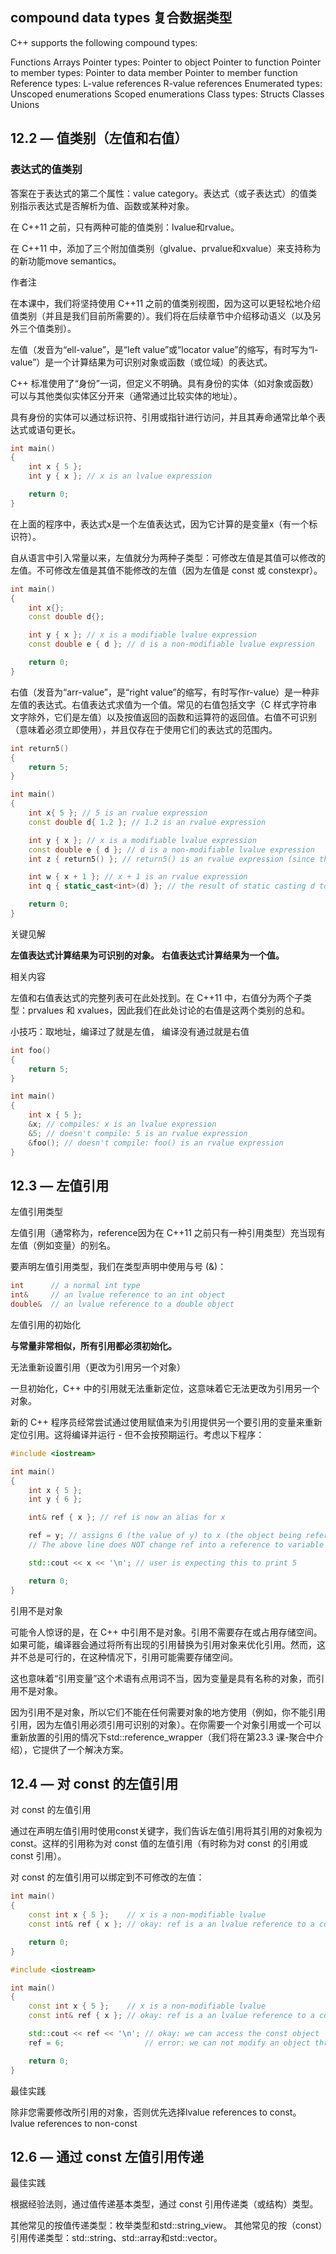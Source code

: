 ## compound data types 复合数据类型

C++ supports the following compound types:

Functions
Arrays
Pointer types:
    Pointer to object
    Pointer to function
Pointer to member types:
    Pointer to data member
    Pointer to member function
Reference types:
    L-value references
    R-value references
Enumerated types:
    Unscoped enumerations
    Scoped enumerations
Class types:
    Structs
    Classes
    Unions

## 12.2 — 值类别（左值和右值）

### 表达式的值类别

答案在于表达式的第二个属性：value category。表达式（或子表达式）的值类别指示表达式是否解析为值、函数或某种对象。

在 C++11 之前，只有两种可能的值类别：lvalue和rvalue。

在 C++11 中，添加了三个附加值类别（glvalue、prvalue和xvalue）来支持称为 的新功能move semantics。

作者注

在本课中，我们将坚持使用 C++11 之前的值类别视图，因为这可以更轻松地介绍值类别（并且是我们目前所需要的）。我们将在后续章节中介绍移动语义（以及另外三个值类别）。


左值（发音为“ell-value”，是“left value”或“locator value”的缩写，有时写为“l-value”）是一个计算结果为可识别对象或函数（或位域）的表达式。

C++ 标准使用了“身份”一词，但定义不明确。具有身份的实体（如对象或函数）可以与其他类似实体区分开来（通常通过比较实体的地址）。

具有身份的实体可以通过标识符、引用或指针进行访问，并且其寿命通常比单个表达式或语句更长。

```c++
int main()
{
    int x { 5 };
    int y { x }; // x is an lvalue expression

    return 0;
}
```

在上面的程序中，表达式x是一个左值表达式，因为它计算的是变量x（有一个标识符）。

自从语言中引入常量以来，左值就分为两种子类型：可修改左值是其值可以修改的左值。不可修改左值是其值不能修改的左值（因为左值是 const 或 constexpr）。

```c++
int main()
{
    int x{};
    const double d{};

    int y { x }; // x is a modifiable lvalue expression
    const double e { d }; // d is a non-modifiable lvalue expression

    return 0;
}
```

右值（发音为“arr-value”，是“right value”的缩写，有时写作r-value）是一种非左值的表达式。右值表达式求值为一个值。常见的右值包括文字（C 样式字符串文字除外，它们是左值）以及按值返回的函数和运算符的返回值。右值不可识别（意味着必须立即使用），并且仅存在于使用它们的表达式的范围内。

```c++
int return5()
{
    return 5;
}

int main()
{
    int x{ 5 }; // 5 is an rvalue expression
    const double d{ 1.2 }; // 1.2 is an rvalue expression

    int y { x }; // x is a modifiable lvalue expression
    const double e { d }; // d is a non-modifiable lvalue expression
    int z { return5() }; // return5() is an rvalue expression (since the result is returned by value)

    int w { x + 1 }; // x + 1 is an rvalue expression
    int q { static_cast<int>(d) }; // the result of static casting d to an int is an rvalue expression

    return 0;
}
```

关键见解

**左值表达式计算结果为可识别的对象。**
**右值表达式计算结果为一个值。**

相关内容

左值和右值表达式的完整列表可在此处找到。在 C++11 中，右值分为两个子类型：prvalues 和 xvalues，因此我们在此处讨论的右值是这两个类别的总和。

小技巧：取地址，编译过了就是左值， 编译没有通过就是右值

```c++
int foo()
{
    return 5;
}

int main()
{
    int x { 5 };
    &x; // compiles: x is an lvalue expression
    &5; // doesn't compile: 5 is an rvalue expression
    &foo(); // doesn't compile: foo() is an rvalue expression
}
```

## 12.3 — 左值引用

左值引用类型

左值引用（通常称为，reference因为在 C++11 之前只有一种引用类型）充当现有左值（例如变量）的别名。

要声明左值引用类型，我们在类型声明中使用与号 (&)：

```c++
int      // a normal int type
int&     // an lvalue reference to an int object
double&  // an lvalue reference to a double object
```

左值引用的初始化

**与常量非常相似，所有引用都必须初始化。**


无法重新设置引用（更改为引用另一个对象）

一旦初始化，C++ 中的引用就无法重新定位，这意味着它无法更改为引用另一个对象。

新的 C++ 程序员经常尝试通过使用赋值来为引用提供另一个要引用的变量来重新定位引用。这将编译并运行 - 但不会按预期运行。考虑以下程序：

```c++
#include <iostream>

int main()
{
    int x { 5 };
    int y { 6 };

    int& ref { x }; // ref is now an alias for x

    ref = y; // assigns 6 (the value of y) to x (the object being referenced by ref)
    // The above line does NOT change ref into a reference to variable y!

    std::cout << x << '\n'; // user is expecting this to print 5

    return 0;
}
```

引用不是对象

可能令人惊讶的是，在 C++ 中引用不是对象。引用不需要存在或占用存储空间。如果可能，编译器会通过将所有出现的引用替换为引用对象来优化引用。然而，这并不总是可行的，在这种情况下，引用可能需要存储空间。

这也意味着“引用变量”这个术语有点用词不当，因为变量是具有名称的对象，而引用不是对象。

因为引用不是对象，所以它们不能在任何需要对象的地方使用（例如，你不能引用引用，因为左值引用必须引用可识别的对象）。在你需要一个对象引用或一个可以重新放置的引用的情况下std::reference_wrapper（我们将在第23.3 课-聚合中介绍），它提供了一个解决方案。

## 12.4 — 对 const 的左值引用

对 const 的左值引用

通过在声明左值引用时使用const关键字，我们告诉左值引用将其引用的对象视为 const。这样的引用称为对 const 值的左值引用（有时称为对 const 的引用或const 引用）。

对 const 的左值引用可以绑定到不可修改的左值：

```c++
int main()
{
    const int x { 5 };    // x is a non-modifiable lvalue
    const int& ref { x }; // okay: ref is a an lvalue reference to a const value

    return 0;
}
```

```c++
#include <iostream>

int main()
{
    const int x { 5 };    // x is a non-modifiable lvalue
    const int& ref { x }; // okay: ref is a an lvalue reference to a const value

    std::cout << ref << '\n'; // okay: we can access the const object
    ref = 6;                  // error: we can not modify an object through a const reference

    return 0;
}
```

最佳实践

除非您需要修改所引用的对象，否则优先选择lvalue references to const。lvalue references to non-const


## 12.6 — 通过 const 左值引用传递

最佳实践

根据经验法则，通过值传递基本类型，通过 const 引用传递类（或结构）类型。

其他常见的按值传递类型：枚举类型和std::string_view。
其他常见的按（const）引用传递类型：std::string、std::array和std::vector。
